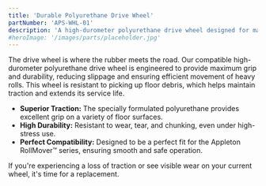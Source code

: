 ```yaml
---
title: 'Durable Polyurethane Drive Wheel'
partNumber: 'APS-WHL-01'
description: 'A high-durometer polyurethane drive wheel designed for maximum traction and longevity on warehouse floors. The most critical component for turning power into motion.'
#heroImage: '/images/parts/placeholder.jpg'
---
```


The drive wheel is where the rubber meets the road. Our compatible high-durometer polyurethane drive wheel is engineered to provide maximum grip and durability, reducing slippage and ensuring efficient movement of heavy rolls. This wheel is resistant to picking up floor debris, which helps maintain traction and extends its service life.

- **Superior Traction:** The specially formulated polyurethane provides excellent grip on a variety of floor surfaces.
- **High Durability:** Resistant to wear, tear, and chunking, even under high-stress use.
- **Perfect Compatibility:** Designed to be a perfect fit for the Appleton RollMover™ series, ensuring smooth and safe operation.

If you're experiencing a loss of traction or see visible wear on your current wheel, it's time for a replacement.